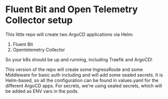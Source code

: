 # Fluent Bit and Open Telemetry Collector setup

This little repo will create two ArgoCD applications via Helm:

1. Fluent Bit
2. Opentelemetry Collector

So your k8s should be up and running, including Traefik and ArgoCD!

This version of the repo will create some IngressRoute and some Middleware for basic auth including and will add some sealed secrets.
It is Helm-based, so all the configuration can be found in values.yaml for the different ArgoCD apps. For secrets, we're using sealed secrets, which will be added as ENV vars in the pods.
